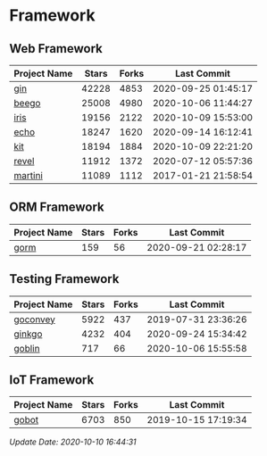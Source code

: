 # Framework

## Web Framework

| Project Name | Stars | Forks | Last Commit |
| ------------ | ----- | ----- | ----------- |
| [gin](https://github.com/gin-gonic/gin) | 42228 | 4853 | 2020-09-25 01:45:17 |
| [beego](https://github.com/astaxie/beego) | 25008 | 4980 | 2020-10-06 11:44:27 |
| [iris](https://github.com/kataras/iris) | 19156 | 2122 | 2020-10-09 15:53:00 |
| [echo](https://github.com/labstack/echo) | 18247 | 1620 | 2020-09-14 16:12:41 |
| [kit](https://github.com/go-kit/kit) | 18194 | 1884 | 2020-10-09 22:21:20 |
| [revel](https://github.com/revel/revel) | 11912 | 1372 | 2020-07-12 05:57:36 |
| [martini](https://github.com/go-martini/martini) | 11089 | 1112 | 2017-01-21 21:58:54 |

## ORM Framework

| Project Name | Stars | Forks | Last Commit |
| ------------ | ----- | ----- | ----------- |
| [gorm](https://github.com/jinzhu/gorm) | 159 | 56 | 2020-09-21 02:28:17 |

## Testing Framework

| Project Name | Stars | Forks | Last Commit |
| ------------ | ----- | ----- | ----------- |
| [goconvey](https://github.com/smartystreets/goconvey) | 5922 | 437 | 2019-07-31 23:36:26 |
| [ginkgo](https://github.com/onsi/ginkgo) | 4232 | 404 | 2020-09-24 15:34:42 |
| [goblin](https://github.com/franela/goblin) | 717 | 66 | 2020-10-06 15:55:58 |

## IoT Framework

| Project Name | Stars | Forks | Last Commit |
| ------------ | ----- | ----- | ----------- |
| [gobot](https://github.com/hybridgroup/gobot) | 6703 | 850 | 2019-10-15 17:19:34 |

*Update Date: 2020-10-10 16:44:31*